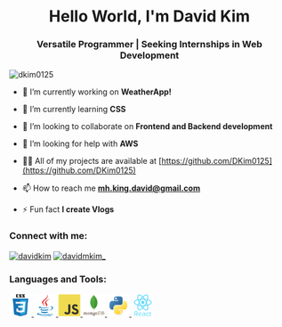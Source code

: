 <h1 align="center">Hello World, I'm David Kim</h1>
<h3 align="center">Versatile Programmer | Seeking Internships in Web Development</h3>

<p align="left"> <img src="https://komarev.com/ghpvc/?username=dkim0125&label=Profile%20views&color=0e75b6&style=flat" alt="dkim0125" /> </p>

- 🔭 I’m currently working on **WeatherApp!**

- 🌱 I’m currently learning **CSS**

- 👯 I’m looking to collaborate on **Frontend and Backend development**

- 🤝 I’m looking for help with **AWS**

- 👨‍💻 All of my projects are available at [https://github.com/DKim0125](https://github.com/DKim0125)

- 📫 How to reach me **mh.king.david@gmail.com**

- ⚡ Fun fact **I create Vlogs**

<h3 align="left">Connect with me:</h3>
<p align="left">
<a href="https://linkedin.com/in/davidKim0125" target="blank"><img align="center" src="https://raw.githubusercontent.com/rahuldkjain/github-profile-readme-generator/master/src/images/icons/Social/linked-in-alt.svg" alt="davidkim" height="30" width="40" /></a>
<a href="https://instagram.com/davidmkim_" target="blank"><img align="center" src="https://raw.githubusercontent.com/rahuldkjain/github-profile-readme-generator/master/src/images/icons/Social/instagram.svg" alt="davidmkim_" height="30" width="40" /></a>
</p>

<h3 align="left">Languages and Tools:</h3>
<p align="left"> <a href="https://www.w3schools.com/css/" target="_blank" rel="noreferrer"> <img src="https://raw.githubusercontent.com/devicons/devicon/master/icons/css3/css3-original-wordmark.svg" alt="css3" width="40" height="40"/> </a> <a href="https://www.java.com" target="_blank" rel="noreferrer"> <img src="https://raw.githubusercontent.com/devicons/devicon/master/icons/java/java-original.svg" alt="java" width="40" height="40"/> </a> <a href="https://developer.mozilla.org/en-US/docs/Web/JavaScript" target="_blank" rel="noreferrer"> <img src="https://raw.githubusercontent.com/devicons/devicon/master/icons/javascript/javascript-original.svg" alt="javascript" width="40" height="40"/> </a> <a href="https://www.mongodb.com/" target="_blank" rel="noreferrer"> <img src="https://raw.githubusercontent.com/devicons/devicon/master/icons/mongodb/mongodb-original-wordmark.svg" alt="mongodb" width="40" height="40"/> </a> <a href="https://www.python.org" target="_blank" rel="noreferrer"> <img src="https://raw.githubusercontent.com/devicons/devicon/master/icons/python/python-original.svg" alt="python" width="40" height="40"/> </a> <a href="https://reactjs.org/" target="_blank" rel="noreferrer"> <img src="https://raw.githubusercontent.com/devicons/devicon/master/icons/react/react-original-wordmark.svg" alt="react" width="40" height="40"/> </a> </p>
